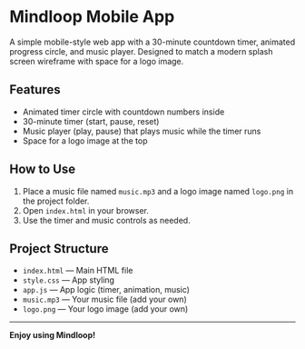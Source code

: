 # Mindloop Mobile App

A simple mobile-style web app with a 30-minute countdown timer, animated progress circle, and music player. Designed to match a modern splash screen wireframe with space for a logo image.

## Features
- Animated timer circle with countdown numbers inside
- 30-minute timer (start, pause, reset)
- Music player (play, pause) that plays music while the timer runs
- Space for a logo image at the top

## How to Use
1. Place a music file named `music.mp3` and a logo image named `logo.png` in the project folder.
2. Open `index.html` in your browser.
3. Use the timer and music controls as needed.

## Project Structure
- `index.html` — Main HTML file
- `style.css` — App styling
- `app.js` — App logic (timer, animation, music)
- `music.mp3` — Your music file (add your own)
- `logo.png` — Your logo image (add your own)

---

**Enjoy using Mindloop!** 